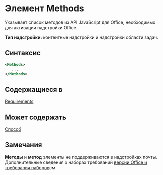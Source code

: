 # <a name="methods-element"></a>Элемент Methods

Указывает список методов из API JavaScript для Office, необходимых для активации надстройки Office.

**Тип надстройки:** контентные надстройки и надстройки области задач.

## <a name="syntax"></a>Синтаксис

```XML
<Methods>
   ...
</Methods>
```

## <a name="contained-in"></a>Содержащиеся в

[Requirements](requirements.md)

## <a name="can-contain"></a>Может содержать

[Способ](method.md)

## <a name="remarks"></a>Замечания

**Методы** и **метод** элементы не поддерживаются в надстройках почты. Дополнительные сведения о наборах требований [версии Office и требования наборов](https://docs.microsoft.com/office/dev/add-ins/develop/office-versions-and-requirement-sets)см.


